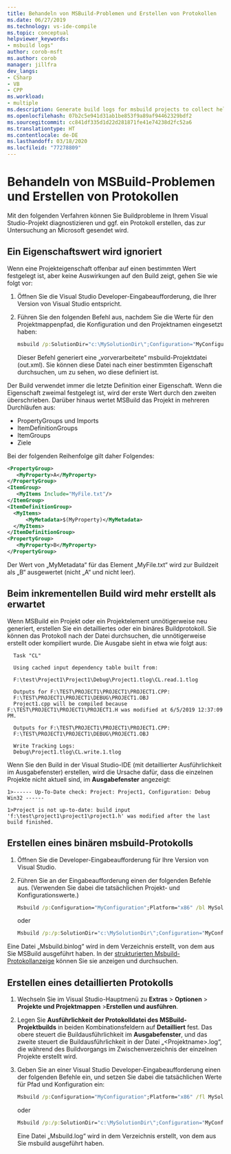 ```yaml
---
title: Behandeln von MSBuild-Problemen und Erstellen von Protokollen
ms.date: 06/27/2019
ms.technology: vs-ide-compile
ms.topic: conceptual
helpviewer_keywords:
- msbuild logs"
author: corob-msft
ms.author: corob
manager: jillfra
dev_langs:
- CSharp
- VB
- CPP
ms.workload:
- multiple
ms.description: Generate build logs for msbuild projects to collect helpful information when troubleshooting issues.
ms.openlocfilehash: 07b2c5e941d31ab1be853f9a89af94462329bdf2
ms.sourcegitcommit: cc841df335d1d22d281871fe41e74238d2fc52a6
ms.translationtype: HT
ms.contentlocale: de-DE
ms.lasthandoff: 03/18/2020
ms.locfileid: "77278809"
---
```

# <a name="troubleshoot-and-create-logs-for-msbuild-problems"></a>Behandeln von MSBuild-Problemen und Erstellen von Protokollen

Mit den folgenden Verfahren können Sie Buildprobleme in Ihrem Visual Studio-Projekt diagnostizieren und ggf. ein Protokoll erstellen, das zur Untersuchung an Microsoft gesendet wird.

## <a name="a-property-value-is-ignored"></a>Ein Eigenschaftswert wird ignoriert

Wenn eine Projekteigenschaft offenbar auf einen bestimmten Wert festgelegt ist, aber keine Auswirkungen auf den Build zeigt, gehen Sie wie folgt vor:

1. Öffnen Sie die Visual Studio Developer-Eingabeaufforderung, die Ihrer Version von Visual Studio entspricht.
1. Führen Sie den folgenden Befehl aus, nachdem Sie die Werte für den Projektmappenpfad, die Konfiguration und den Projektnamen eingesetzt haben:

    ```cmd
    msbuild /p:SolutionDir="c:\MySolutionDir\";Configuration="MyConfiguration";Platform="Win32" /pp:out.xml MyProject.vcxproj
    ```

    Dieser Befehl generiert eine „vorverarbeitete“ msbuild-Projektdatei (out.xml). Sie können diese Datei nach einer bestimmten Eigenschaft durchsuchen, um zu sehen, wo diese definiert ist.

Der Build verwendet immer die letzte Definition einer Eigenschaft. Wenn die Eigenschaft zweimal festgelegt ist, wird der erste Wert durch den zweiten überschrieben. Darüber hinaus wertet MSBuild das Projekt in mehreren Durchläufen aus:

- PropertyGroups und Imports
- ItemDefinitionGroups
- ItemGroups
- Ziele

Bei der folgenden Reihenfolge gilt daher Folgendes:

```xml
<PropertyGroup>
   <MyProperty>A</MyProperty>
</PropertyGroup>
<ItemGroup>
   <MyItems Include="MyFile.txt"/>
</ItemGroup>
<ItemDefinitionGroup>
  <MyItems>
      <MyMetadata>$(MyProperty)</MyMetadata>
  </MyItems>
</ItemDefinitionGroup>
<PropertyGroup>
   <MyProperty>B</MyProperty>
</PropertyGroup>
```

Der Wert von „MyMetadata“ für das Element „MyFile.txt“ wird zur Buildzeit als „B“ ausgewertet (nicht „A“ und nicht leer).

## <a name="incremental-build-is-building-more-than-it-should"></a>Beim inkrementellen Build wird mehr erstellt als erwartet

Wenn MSBuild ein Projekt oder ein Projektelement unnötigerweise neu generiert, erstellen Sie ein detailliertes oder ein binäres Buildprotokoll. Sie können das Protokoll nach der Datei durchsuchen, die unnötigerweise erstellt oder kompiliert wurde. Die Ausgabe sieht in etwa wie folgt aus:

```output
  Task "CL"

  Using cached input dependency table built from:

  F:\test\Project1\Project1\Debug\Project1.tlog\CL.read.1.tlog

  Outputs for F:\TEST\PROJECT1\PROJECT1\PROJECT1.CPP:
  F:\TEST\PROJECT1\PROJECT1\DEBUG\PROJECT1.OBJ
  Project1.cpp will be compiled because F:\TEST\PROJECT1\PROJECT1\PROJECT1.H was modified at 6/5/2019 12:37:09 PM.

  Outputs for F:\TEST\PROJECT1\PROJECT1\PROJECT1.CPP:
  F:\TEST\PROJECT1\PROJECT1\DEBUG\PROJECT1.OBJ

  Write Tracking Logs:
  Debug\Project1.tlog\CL.write.1.tlog
```

Wenn Sie den Build in der Visual Studio-IDE (mit detaillierter Ausführlichkeit im Ausgabefenster) erstellen, wird die Ursache dafür, dass die einzelnen Projekte nicht aktuell sind, im **Ausgabefenster** angezeigt:

```output
1>------ Up-To-Date check: Project: Project1, Configuration: Debug Win32 ------

1>Project is not up-to-date: build input 'f:\test\project1\project1\project1.h' was modified after the last build finished.
```

## <a name="create-a-binary-msbuild-log"></a>Erstellen eines binären msbuild-Protokolls

1. Öffnen Sie die Developer-Eingabeaufforderung für Ihre Version von Visual Studio.
1. Führen Sie an der Eingabeaufforderung einen der folgenden Befehle aus. (Verwenden Sie dabei die tatsächlichen Projekt- und Konfigurationswerte.)

    ```cmd
    Msbuild /p:Configuration="MyConfiguration";Platform="x86" /bl MySolution.sln
    ```

    oder

    ```cmd
    Msbuild /p:/p:SolutionDir="c:\MySolutionDir\";Configuration="MyConfiguration";Platform="Win32" /bl MyProject.vcxproj
    ```

Eine Datei „Msbuild.binlog“ wird in dem Verzeichnis erstellt, von dem aus Sie MSBuild ausgeführt haben. In der [strukturierten Msbuild-Protokollanzeige](http://www.msbuildlog.com/) können Sie sie anzeigen und durchsuchen.

## <a name="create-a-detailed-log"></a>Erstellen eines detaillierten Protokolls

1. Wechseln Sie im Visual Studio-Hauptmenü zu **Extras** > **Optionen** > **Projekte und Projektmappen** >**Erstellen und ausführen**.
1. Legen Sie **Ausführlichkeit der Protokolldatei des MSBuild-Projektbuilds** in beiden Kombinationsfeldern auf **Detailliert** fest. Das obere steuert die Buildausführlichkeit im **Ausgabefenster**, und das zweite steuert die Buildausführlichkeit in der Datei „\<Projektname\>.log“, die während des Buildvorgangs im Zwischenverzeichnis der einzelnen Projekte erstellt wird.
2. Geben Sie an einer Visual Studio Developer-Eingabeaufforderung einen der folgenden Befehle ein, und setzen Sie dabei die tatsächlichen Werte für Pfad und Konfiguration ein:

    ```cmd
    Msbuild /p:Configuration="MyConfiguration";Platform="x86" /fl MySolution.sln
    ```

    oder

    ```cmd
    Msbuild /p:/p:SolutionDir="c:\MySolutionDir\";Configuration="MyConfiguration";Platform="Win32" /fl MyProject.vcxproj
    ```

    Eine Datei „Msbuild.log“ wird in dem Verzeichnis erstellt, von dem aus Sie msbuild ausgeführt haben.
